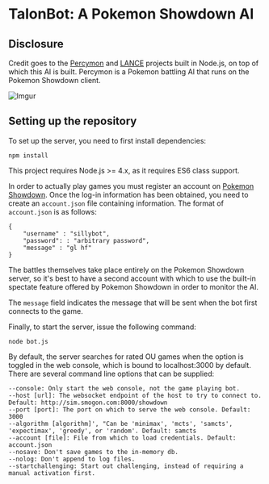 TalonBot: A Pokemon Showdown AI
===========

## Disclosure
Credit goes to the [Percymon](https://github.com/rameshvarun/showdownbot) and [LANCE](https://github.com/A-Malone/showdownbot) projects built in Node.js, on top of which this AI is built. Percymon is a Pokemon battling AI that runs on the Pokemon Showdown client.

![Imgur](http://i.imgur.com/uasrTOy.png)

## Setting up the repository

To set up the server, you need to first install dependencies:

    npm install

This project requires Node.js >= 4.x, as it requires ES6 class support. 

In order to actually play games you must register an account on [Pokemon Showdown](http://play.pokemonshowdown.com/). Once the log-in information has been obtained, you need to create an `account.json` file containing information. The format of `account.json` is as follows:

    {
        "username" : "sillybot",
        "password": : "arbitrary password",
        "message" : "gl hf"
    }

The battles themselves take place entirely on the Pokemon Showdown server, so it's best to have a second account with which to use the built-in spectate feature offered by Pokemon Showdown in order to monitor the AI.

The `message` field indicates the message that will be sent when the bot first connects to the game.

Finally, to start the server, issue the following command:

    node bot.js

By default, the server searches for rated OU games when the option is toggled in the web console, which is bound to localhost:3000 by default. There are several command line options that can be supplied:

    --console: Only start the web console, not the game playing bot.
    --host [url]: The websocket endpoint of the host to try to connect to. Default: http://sim.smogon.com:8000/showdown
    --port [port]: The port on which to serve the web console. Default: 3000    
    --algorithm [algorithm]', "Can be 'minimax', 'mcts', 'samcts', 'expectimax', 'greedy', or 'random'. Default: samcts
    --account [file]: File from which to load credentials. Default: account.json
    --nosave: Don't save games to the in-memory db.
    --nolog: Don't append to log files.
    --startchallenging: Start out challenging, instead of requiring a manual activation first.
